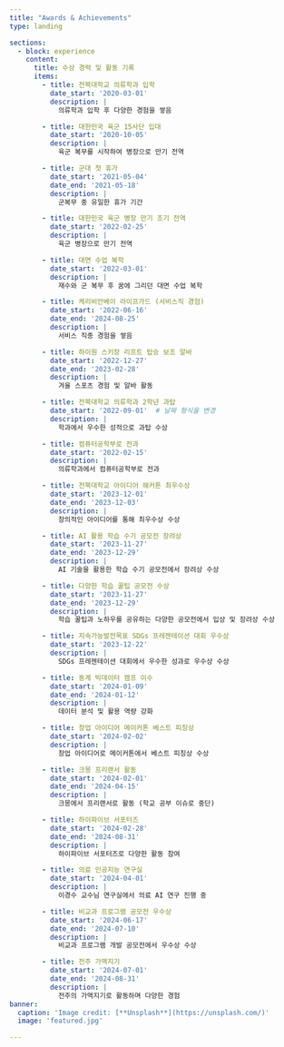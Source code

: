 ```yaml
---
title: "Awards & Achievements"
type: landing

sections:
  - block: experience
    content:
      title: 수상 경력 및 활동 기록
      items:
        - title: 전북대학교 의류학과 입학
          date_start: '2020-03-01'
          description: |
            의류학과 입학 후 다양한 경험을 쌓음

        - title: 대한민국 육군 15사단 입대
          date_start: '2020-10-05'
          description: |
            육군 복무를 시작하여 병장으로 만기 전역

        - title: 군대 첫 휴가
          date_start: '2021-05-04'
          date_end: '2021-05-18'
          description: |
            군복무 중 유일한 휴가 기간

        - title: 대한민국 육군 병장 만기 조기 전역
          date_start: '2022-02-25'
          description: |
            육군 병장으로 만기 전역

        - title: 대면 수업 복학
          date_start: '2022-03-01'
          description: |
            재수와 군 복무 후 꿈에 그리던 대면 수업 복학

        - title: 케리비안베이 라이프가드 (서비스직 경험)
          date_start: '2022-06-16'
          date_end: '2024-08-25'
          description: |
            서비스 직종 경험을 쌓음

        - title: 하이원 스키장 리프트 탑승 보조 알바
          date_start: '2022-12-27'
          date_end: '2023-02-28'
          description: |
            겨울 스포츠 경험 및 알바 활동

        - title: 전북대학교 의류학과 2학년 과탑
          date_start: '2022-09-01'  # 날짜 형식을 변경
          description: |
            학과에서 우수한 성적으로 과탑 수상

        - title: 컴퓨터공학부로 전과
          date_start: '2022-02-15'
          description: |
            의류학과에서 컴퓨터공학부로 전과

        - title: 전북대학교 아이디어 해커톤 최우수상
          date_start: '2023-12-01'
          date_end: '2023-12-03'
          description: |
            창의적인 아이디어를 통해 최우수상 수상

        - title: AI 활용 학습 수기 공모전 장려상
          date_start: '2023-11-27'
          date_end: '2023-12-29'
          description: |
            AI 기술을 활용한 학습 수기 공모전에서 장려상 수상

        - title: 다양한 학습 꿀팁 공모전 수상
          date_start: '2023-11-27'
          date_end: '2023-12-29'
          description: |
            학습 꿀팁과 노하우를 공유하는 다양한 공모전에서 입상 및 장려상 수상

        - title: 지속가능발전목표 SDGs 프레젠테이션 대회 우수상
          date_start: '2023-12-22'
          description: |
            SDGs 프레젠테이션 대회에서 우수한 성과로 우수상 수상

        - title: 동계 빅데이터 캠프 이수
          date_start: '2024-01-09'
          date_end: '2024-01-12'
          description: |
            데이터 분석 및 활용 역량 강화

        - title: 창업 아이디어 메이커톤 베스트 피칭상
          date_start: '2024-02-02'
          description: |
            창업 아이디어로 메이커톤에서 베스트 피칭상 수상

        - title: 크몽 프리랜서 활동
          date_start: '2024-02-01'
          date_end: '2024-04-15'
          description: |
            크몽에서 프리랜서로 활동 (학교 공부 이슈로 중단)

        - title: 하이파이브 서포터즈
          date_start: '2024-02-28'
          date_end: '2024-08-31'
          description: |
            하이파이브 서포터즈로 다양한 활동 참여

        - title: 의료 인공지능 연구실
          date_start: '2024-04-01'
          description: |
            이경수 교수님 연구실에서 의료 AI 연구 진행 중

        - title: 비교과 프로그램 공모전 우수상
          date_start: '2024-06-17'
          date_end: '2024-07-10'
          description: |
            비교과 프로그램 개발 공모전에서 우수상 수상

        - title: 전주 가맥지기
          date_start: '2024-07-01'
          date_end: '2024-08-31'
          description: |
            전주의 가맥지기로 활동하며 다양한 경험
banner:
  caption: 'Image credit: [**Unsplash**](https://unsplash.com/)'
  image: 'featured.jpg'

---
```


